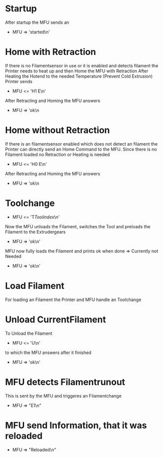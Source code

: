 Startup
=======================

After startup the MFU sends an

- MFU => 'started\n'


Home with Retraction
=======================
If there is no Filamentsensor in use or it is enabled and detects filament the Printer needs to heat up and then Home the MFU with Retraction
After Heating the Hotend to the needed Temperature (Prevent Cold Extrusion) Printer sends
- MFU <= 'H1 E<ExtruderCount>\n'

After Retracting and Homing the MFU answers
- MFU => 'ok\n

Home without Retraction
=======================
If there is an filamentsensor enabled which does not detect an filament the Printer can directly send an Home Command to the MFU. Since there is no Filament loaded no Retraction or Heating is needed
- MFU <= 'H0 E<ExtruderCount>\n'

After Retracting and Homing the MFU answers
- MFU => 'ok\n

Toolchange
=======================
- MFU <= 'T*Toolindex*\n'

Now the MFU unloads the Filament, switches the Tool and preloads the Filament to the Extrudergears
- MFU => 'ok\n'

MFU now fully loads the Filament and prints ok when done => Currently not Needed
- MFU => 'ok\n'

Load Filament
=======================
For loading an Filament the Printer and MFU handle an Toolchange


Unload CurrentFilament
=======================
To Unload the Filament
- MFU <= 'U\n'

to which the MFU answers after it finished
- MFU => 'ok\n'

MFU detects Filamentrunout
=======================
This is sent by the MFU and triggeres an Filamentchange
- MFU => "E1\n"

MFU send Information, that it was reloaded
=======================
- MFU => "Reloaded\n"